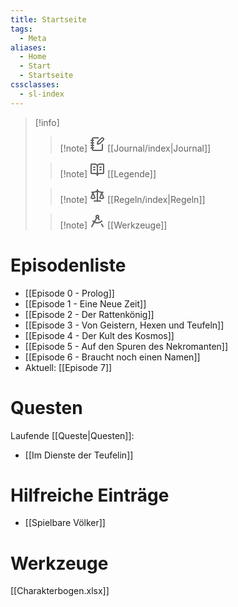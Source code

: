 ```yaml
---
title: Startseite
tags:
  - Meta
aliases:
  - Home
  - Start
  - Startseite
cssclasses:
  - sl-index
---
```


> [!info]
>> [!note] <svg xmlns="http://www.w3.org/2000/svg" width="24" height="24" viewBox="0 0 24 24" fill="none" stroke="currentColor" stroke-width="2" stroke-linecap="round" stroke-linejoin="round" class="lucide lucide-notebook-pen-icon lucide-notebook-pen"><path d="M13.4 2H6a2 2 0 0 0-2 2v16a2 2 0 0 0 2 2h12a2 2 0 0 0 2-2v-7.4"/><path d="M2 6h4"/><path d="M2 10h4"/><path d="M2 14h4"/><path d="M2 18h4"/><path d="M21.378 5.626a1 1 0 1 0-3.004-3.004l-5.01 5.012a2 2 0 0 0-.506.854l-.837 2.87a.5.5 0 0 0 .62.62l2.87-.837a2 2 0 0 0 .854-.506z"/></svg> [[Journal/index|Journal]]
>
>> [!note] <svg xmlns="http://www.w3.org/2000/svg" width="24" height="24" viewBox="0 0 24 24" fill="none" stroke="currentColor" stroke-width="2" stroke-linecap="round" stroke-linejoin="round" class="lucide lucide-book-open-text-icon lucide-book-open-text"><path d="M12 7v14"/><path d="M16 12h2"/><path d="M16 8h2"/><path d="M3 18a1 1 0 0 1-1-1V4a1 1 0 0 1 1-1h5a4 4 0 0 1 4 4 4 4 0 0 1 4-4h5a1 1 0 0 1 1 1v13a1 1 0 0 1-1 1h-6a3 3 0 0 0-3 3 3 3 0 0 0-3-3z"/><path d="M6 12h2"/><path d="M6 8h2"/></svg> [[Legende]]
>
>> [!note] <svg xmlns="http://www.w3.org/2000/svg" width="24" height="24" viewBox="0 0 24 24" fill="none" stroke="currentColor" stroke-width="2" stroke-linecap="round" stroke-linejoin="round" class="lucide lucide-scale-icon lucide-scale"><path d="m16 16 3-8 3 8c-.87.65-1.92 1-3 1s-2.13-.35-3-1Z"/><path d="m2 16 3-8 3 8c-.87.65-1.92 1-3 1s-2.13-.35-3-1Z"/><path d="M7 21h10"/><path d="M12 3v18"/><path d="M3 7h2c2 0 5-1 7-2 2 1 5 2 7 2h2"/></svg> [[Regeln/index|Regeln]]
>
>> [!note] <svg xmlns="http://www.w3.org/2000/svg" width="24" height="24" viewBox="0 0 24 24" fill="none" stroke="currentColor" stroke-width="2" stroke-linecap="round" stroke-linejoin="round" class="lucide lucide-drafting-compass-icon lucide-drafting-compass"><path d="m12.99 6.74 1.93 3.44"/><path d="M19.136 12a10 10 0 0 1-14.271 0"/><path d="m21 21-2.16-3.84"/><path d="m3 21 8.02-14.26"/><circle cx="12" cy="5" r="2"/></svg> [[Werkzeuge]]

# Episodenliste
- [[Episode 0 - Prolog]]
- [[Episode 1 - Eine Neue Zeit]]
- [[Episode 2 - Der Rattenkönig]]
- [[Episode 3 - Von Geistern, Hexen und Teufeln]]
- [[Episode 4 - Der Kult des Kosmos]]
- [[Episode 5 - Auf den Spuren des Nekromanten]]
- [[Episode 6 - Braucht noch einen Namen]]
- Aktuell: [[Episode 7]]

# Questen
Laufende [[Queste|Questen]]:
- [[Im Dienste der Teufelin]]

# Hilfreiche Einträge
- [[Spielbare Völker]]

# Werkzeuge
[[Charakterbogen.xlsx]]